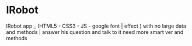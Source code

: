 # IRobot
IRobot app _ (HTML5 -  CSS3 - JS - google font | effect ) with no large data and methods |
answer his question and talk to it need more smart ver and methods  
